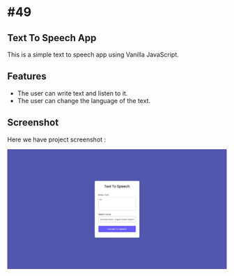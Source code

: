 # #49

## Text To Speech App
This is a simple text to speech app using Vanilla JavaScript.

## Features
- The user can write text and listen to it.
- The user can change the language of the text.

## Screenshot
Here we have project screenshot :

![screenshot](screenshot.jpeg)